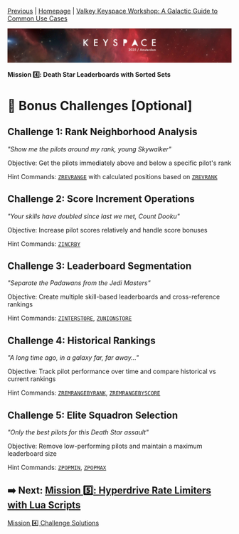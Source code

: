 [Previous](../docs/missions.md) | [Homepage](../../../README.md) | [Valkey Keyspace Workshop: A Galactic Guide to Common Use Cases](../../../README.md)

![Keyspace](../../../static/img/keyspace-backdrop.png)

__Mission 4️⃣: Death Star Leaderboards with Sorted Sets__

# 🚀 Bonus Challenges [Optional]

## **Challenge 1: Rank Neighborhood Analysis**  

*"Show me the pilots around my rank, young Skywalker"*

Objective: Get the pilots immediately above and below a specific pilot's rank

Hint Commands: [`ZREVRANGE`](https://valkey.io/commands/zrevrange/) with calculated positions based on [`ZREVRANK`](https://valkey.io/commands/zrevrank/)

## **Challenge 2: Score Increment Operations**

*"Your skills have doubled since last we met, Count Dooku"*

Objective: Increase pilot scores relatively and handle score bonuses

Hint Commands: [`ZINCRBY`](https://valkey.io/commands/zincrby/)

## **Challenge 3: Leaderboard Segmentation**  

*"Separate the Padawans from the Jedi Masters"*

Objective: Create multiple skill-based leaderboards and cross-reference rankings

Hint Commands: [`ZINTERSTORE`](https://valkey.io/commands/zinterstore/), [`ZUNIONSTORE`](https://valkey.io/commands/zunionstore/)

## **Challenge 4: Historical Rankings**

*"A long time ago, in a galaxy far, far away..."*

Objective: Track pilot performance over time and compare historical vs current rankings

Hint Commands: [`ZREMRANGEBYRANK`](https://valkey.io/commands/zremrangebyrank/), [`ZREMRANGEBYSCORE`](https://valkey.io/commands/zremrangebyscore/)

## **Challenge 5: Elite Squadron Selection**

*"Only the best pilots for this Death Star assault"*

Objective: Remove low-performing pilots and maintain a maximum leaderboard size

Hint Commands: [`ZPOPMIN`](https://valkey.io/commands/zpopmin/), [`ZPOPMAX`](https://valkey.io/commands/zpopmax/)

## ➡️ Next: [Mission 5️⃣: Hyperdrive Rate Limiters with Lua Scripts](../rate-limiters/README.md)

[Mission 4️⃣ Challenge Solutions](../leaderboards/solution.md)
